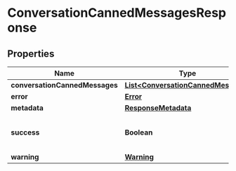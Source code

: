 

# ConversationCannedMessagesResponse


## Properties

| Name | Type | Description | Notes |
|------------ | ------------- | ------------- | -------------|
|**conversationCannedMessages** | [**List&lt;ConversationCannedMessage&gt;**](ConversationCannedMessage.md) |  |  [optional] |
|**error** | [**Error**](Error.md) |  |  [optional] |
|**metadata** | [**ResponseMetadata**](ResponseMetadata.md) |  |  [optional] |
|**success** | **Boolean** | Indicates if API call was successful |  [optional] |
|**warning** | [**Warning**](Warning.md) |  |  [optional] |




